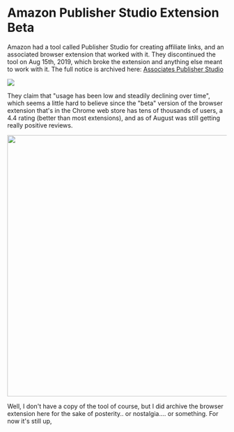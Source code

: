 # Amazon Publisher Studio Extension Beta

Amazon had a tool called Publisher Studio for creating affiliate links, and an associated browser extension that worked with it. They discontinued the tool on Aug 15th, 2019, which broke the extension and anything else meant to work with it. The full notice is archived here: [Associates Publisher Studio](https://github.com/grantwinney/Amazon-Publisher-Studio-Extension-Beta/wiki/Associates-Publisher-Studio)

<img src="https://raw.githubusercontent.com/wiki/grantwinney/Amazon-Publisher-Studio-Extension-Beta/uploads/banner.jpg" />

They claim that "usage has been low and steadily declining over time", which seems a little hard to believe since the "beta" version of the browser extension that's in the Chrome web store has tens of thousands of users, a 4.4 rating (better than most extensions), and as of August was still getting really positive reviews.

<img src="https://raw.githubusercontent.com/wiki/grantwinney/Amazon-Publisher-Studio-Extension-Beta/uploads/browser-extension.png" width=600 />

Well, I don't have a copy of the tool of course, but I did archive the browser extension here for the sake of posterity.. or nostalgia.... or something. For now it's still up, 
